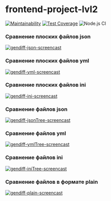# frontend-project-lvl2

[![Maintainability](https://api.codeclimate.com/v1/badges/9a9b860bc33a1f657bcd/maintainability)](https://codeclimate.com/github/olekhova/frontend-project-lvl2/maintainability)
[![Test Coverage](https://api.codeclimate.com/v1/badges/9a9b860bc33a1f657bcd/test_coverage)](https://codeclimate.com/github/olekhova/frontend-project-lvl2/test_coverage)
![Node.js CI](https://github.com/olekhova/frontend-project-lvl2/workflows/Node.js%20CI/badge.svg)

### Сравнение плоских файлов json
[![gendiff-json-screencast](https://asciinema.org/a/gtSJFkwDwi0T8SAvGO6Zeg6WP.png)](https://asciinema.org/a/gtSJFkwDwi0T8SAvGO6Zeg6WP)

 ### Сравнение плоских файлов yml
[![gendiff-yml-screencast](https://asciinema.org/a/zCic7dvqqxbNAC992Nt7QZrnx.png)](https://asciinema.org/a/zCic7dvqqxbNAC992Nt7QZrnx)

 ### Сравнение плоских файлов ini
[![gendiff-ini-screencast](https://asciinema.org/a/OLXCoVj0Kgf84s88TSxVE0b54.png)](https://asciinema.org/a/OLXCoVj0Kgf84s88TSxVE0b54)

### Сравнение файлов json
[![gendiff-jsonTree-screencast](https://asciinema.org/a/3i01eNgItwxV90H4nkiE7PSkk.png)](https://asciinema.org/a/3i01eNgItwxV90H4nkiE7PSkk)

### Сравнение файлов yml
[![gendiff-ymlTree-screencast](https://asciinema.org/a/pmxrwQwfFH4bnsLtzfOxNtIhW.png)](https://asciinema.org/a/pmxrwQwfFH4bnsLtzfOxNtIhW)

### Сравнение файлов ini
[![gendiff-iniTree-screencast](https://asciinema.org/a/U2Loc4uTKA7gPrmePcevSkH24.png)](https://asciinema.org/a/U2Loc4uTKA7gPrmePcevSkH24)

### Сравнение файлов в формате plain
[![gendiff-plain-screencast](https://asciinema.org/a/yQDwBY0JRLXpDprsrpilvc2XQ.png)](https://asciinema.org/a/yQDwBY0JRLXpDprsrpilvc2XQ)